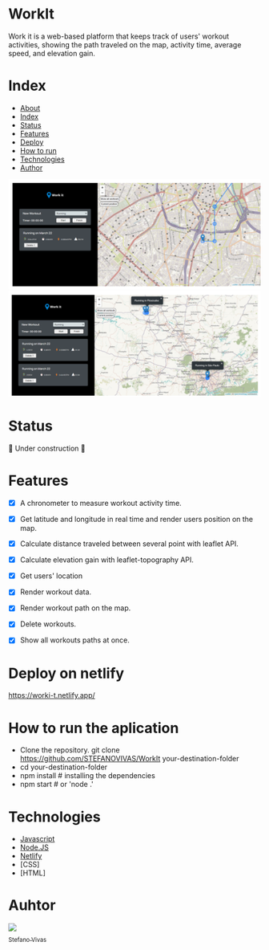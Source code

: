 # WorkIt
Work it is a web-based platform that keeps track of users' workout activities, showing the path traveled on the map, activity time, average speed, and elevation gain. 


# Index
   * [About](#WorkIt)
   * [Index](#Index)
   * [Status](#Status)
   * [Features](#Features)
   * [Deploy](#Deploy-on-heroku)
   * [How to run](#How-to-run-the-aplication)
   * [Technologies](#Technologies)
   * [Author](#Author)
  

<img src='./work-it-screen1.png'>
<img src='./work-it-screen2.png'>


# Status
:construction: Under construction :construction:

# Features
- [x] A chronometer to measure workout activity time.
- [x] Get latitude and longitude in real time and render users position on the map.
- [x] Calculate distance traveled between several point with leaflet API.
- [x] Calculate elevation gain with leaflet-topography API.
- [x] Get users' location
- [x] Render workout data. 
- [x] Render workout path on the map.
- [x] Delete workouts.
- [x] Show all workouts paths at once.



# Deploy on netlify
https://worki-t.netlify.app/

# How to run the aplication

* Clone the repository. git clone https://github.com/STEFANOVIVAS/WorkIt your-destination-folder
* cd your-destination-folder
* npm install # installing the dependencies
* npm start # or 'node .'

# Technologies

- [Javascript](https://www.javascript.com/)
- [Node.JS](https://nodejs.org/en/)
- [Netlify](https://www.netlify.com/)
- [CSS]
- [HTML]


# Auhtor

[<img src="https://avatars.githubusercontent.com/u/71469098?v=4"><br><sub>Stefano Vivas</sub>](https://github.com/STEFANOVIVAS)


